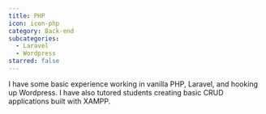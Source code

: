 ```yaml
---
title: PHP
icon: icon-php
category: Back-end
subcategories:
  - Laravel
  - Wordpress
starred: false
---
```

I have some basic experience working in vanilla PHP, Laravel, and hooking up Wordpress. I have also tutored students creating basic CRUD applications built with XAMPP.
